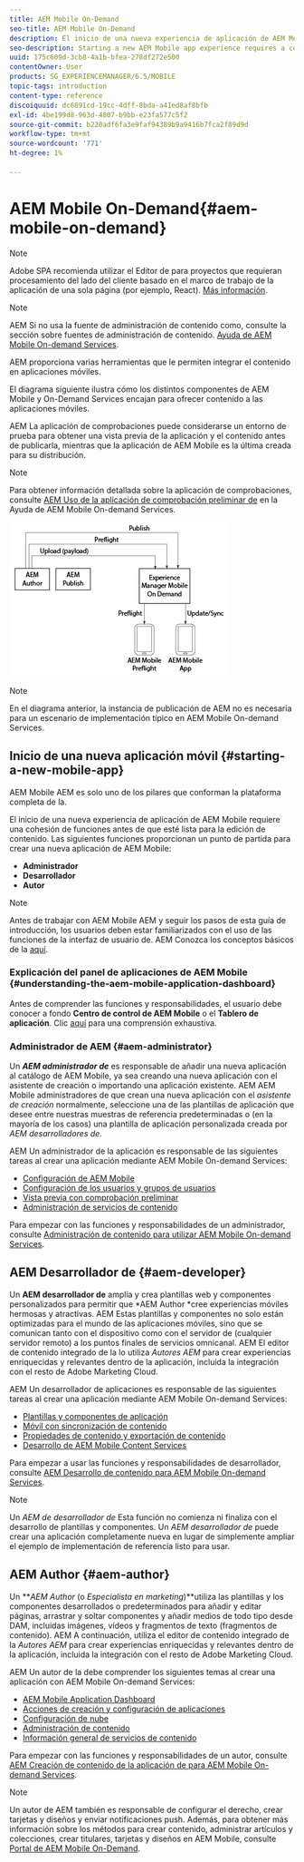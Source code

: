 ```yaml
---
title: AEM Mobile On-Demand
seo-title: AEM Mobile On-Demand
description: El inicio de una nueva experiencia de aplicación de AEM Mobile requiere una cohesión de funciones antes de que esté lista para la edición de contenido. AEM Siga esta página para empezar a usar los servicios móviles bajo demanda de la aplicación de la versión de.
seo-description: Starting a new AEM Mobile app experience requires a cohesion of roles before it is ready for content editing. Follow this page to get started with AEM mobile On-Demand services.
uuid: 175c609d-3cb8-4a1b-bfea-278df272e500
contentOwner: User
products: SG_EXPERIENCEMANAGER/6.5/MOBILE
topic-tags: introduction
content-type: reference
discoiquuid: dc6891cd-19cc-4dff-8bda-a41ed8af8bfb
exl-id: 4be199d8-963d-4807-b9bb-e23fa577c5f2
source-git-commit: b220adf6fa3e9faf94389b9a9416b7fca2f89d9d
workflow-type: tm+mt
source-wordcount: '771'
ht-degree: 1%

---
```


# AEM Mobile On-Demand{#aem-mobile-on-demand}

>[!NOTE]
>
>Adobe SPA recomienda utilizar el Editor de para proyectos que requieran procesamiento del lado del cliente basado en el marco de trabajo de la aplicación de una sola página (por ejemplo, React). [Más información](/help/sites-developing/spa-overview.md).

>[!NOTE]
>
>AEM Si no usa la fuente de administración de contenido como, consulte la sección sobre fuentes de administración de contenido. [Ayuda de AEM Mobile On-demand Services](https://helpx.adobe.com/digital-publishing-solution/topics.html).

AEM proporciona varias herramientas que le permiten integrar el contenido en aplicaciones móviles.

El diagrama siguiente ilustra cómo los distintos componentes de AEM Mobile y On-Demand Services encajan para ofrecer contenido a las aplicaciones móviles.

AEM La aplicación de comprobaciones puede considerarse un entorno de prueba para obtener una vista previa de la aplicación y el contenido antes de publicarla, mientras que la aplicación de AEM Mobile es la última creada para su distribución.

>[!NOTE]
>
>Para obtener información detallada sobre la aplicación de comprobaciones, consulte [AEM Uso de la aplicación de comprobación preliminar de](https://helpx.adobe.com/digital-publishing-solution/help/preflight-app.html) en la Ayuda de AEM Mobile On-demand Services.

![chlimage_1-171](assets/chlimage_1-171.png)

>[!NOTE]
>
>En el diagrama anterior, la instancia de publicación de AEM no es necesaria para un escenario de implementación típico en AEM Mobile On-demand Services.

## Inicio de una nueva aplicación móvil {#starting-a-new-mobile-app}

AEM Mobile AEM es solo uno de los pilares que conforman la plataforma completa de la.

El inicio de una nueva experiencia de aplicación de AEM Mobile requiere una cohesión de funciones antes de que esté lista para la edición de contenido. Las siguientes funciones proporcionan un punto de partida para crear una nueva aplicación de AEM Mobile:

* **Administrador**
* **Desarrollador**
* **Autor**

>[!NOTE]
>
>Antes de trabajar con AEM Mobile AEM y seguir los pasos de esta guía de introducción, los usuarios deben estar familiarizados con el uso de las funciones de la interfaz de usuario de. AEM Conozca los conceptos básicos de la [aquí](/help/sites-deploying/deploy.md).

### Explicación del panel de aplicaciones de AEM Mobile {#understanding-the-aem-mobile-application-dashboard}

Antes de comprender las funciones y responsabilidades, el usuario debe conocer a fondo **Centro de control de AEM Mobile** o el **Tablero de aplicación**. Clic [aquí](/help/mobile/mobile-apps-ondemand-application-dashboard.md) para una comprensión exhaustiva.

### Administrador de AEM {#aem-administrator}

Un ***AEM administrador de*** es responsable de añadir una nueva aplicación al catálogo de AEM Mobile, ya sea creando una nueva aplicación con el asistente de creación o importando una aplicación existente. AEM AEM Mobile administradores de que crean una nueva aplicación con el *asistente de creación* normalmente, seleccione una de las plantillas de aplicación que desee entre nuestras muestras de referencia predeterminadas o (en la mayoría de los casos) una plantilla de aplicación personalizada creada por *AEM desarrolladores de.*

AEM Un administrador de la aplicación es responsable de las siguientes tareas al crear una aplicación mediante AEM Mobile On-demand Services:

* [Configuración de AEM Mobile](/help/mobile/aem-mobile-setup.md)
* [Configuración de los usuarios y grupos de usuarios](/help/mobile/aem-mobile-configure-users.md)
* [Vista previa con comprobación preliminar](/help/mobile/aem-mobile-manage-ondemand-services.md)
* [Administración de servicios de contenido](/help/mobile/developing-content-services.md)

Para empezar con las funciones y responsabilidades de un administrador, consulte [Administración de contenido para utilizar AEM Mobile On-demand Services](/help/mobile/aem-mobile.md).

## AEM Desarrollador de {#aem-developer}

Un **AEM desarrollador de** amplía y crea plantillas web y componentes personalizados para permitir que *AEM Author *cree experiencias móviles hermosas y atractivas. AEM Estas plantillas y componentes no solo están optimizadas para el mundo de las aplicaciones móviles, sino que se comunican tanto con el dispositivo como con el servidor de (cualquier servidor remoto) a los puntos finales de servicios omnicanal. AEM El editor de contenido integrado de la lo utiliza *Autores AEM* para crear experiencias enriquecidas y relevantes dentro de la aplicación, incluida la integración con el resto de Adobe Marketing Cloud.

AEM Un desarrollador de aplicaciones es responsable de las siguientes tareas al crear una aplicación mediante AEM Mobile On-demand Services:

* [Plantillas y componentes de aplicación](/help/mobile/app-templates-and-components1.md)
* [Móvil con sincronización de contenido](/help/mobile/mobile-ondemand-contentsync.md)
* [Propiedades de contenido y exportación de contenido](/help/mobile/on-demand-content-properties-exporting.md)
* [Desarrollo de AEM Mobile Content Services](/help/mobile/developing-content-services.md)

Para empezar a usar las funciones y responsabilidades de desarrollador, consulte [AEM Desarrollo de contenido para AEM Mobile On-demand Services](/help/mobile/aem-mobile-on-demand.md).

>[!NOTE]
>
>Un *AEM de desarrollador de* Esta función no comienza ni finaliza con el desarrollo de plantillas y componentes. Un *AEM desarrollador de* puede crear una aplicación completamente nueva en lugar de simplemente ampliar el ejemplo de implementación de referencia listo para usar.

## AEM Author {#aem-author}

Un ***AEM Author* (o *Especialista en marketing*)**utiliza las plantillas y los componentes desarrollados o predeterminados para añadir y editar páginas, arrastrar y soltar componentes y añadir medios de todo tipo desde DAM, incluidas imágenes, vídeos y fragmentos de texto (fragmentos de contenido). AEM A continuación, utiliza el editor de contenido integrado de la *Autores AEM* para crear experiencias enriquecidas y relevantes dentro de la aplicación, incluida la integración con el resto de Adobe Marketing Cloud.

AEM Un autor de la debe comprender los siguientes temas al crear una aplicación con AEM Mobile On-demand Services:

* [AEM Mobile Application Dashboard](/help/mobile/mobile-apps-ondemand-application-dashboard.md)
* [Acciones de creación y configuración de aplicaciones](/help/mobile/mobile-apps-ondemand-application-create-configure-action.md)
* [Configuración de nube](/help/mobile/mobile-on-demand-associating-an-on-demand-app-to-cloud-configuration.md)
* [Administración de contenido](/help/mobile/mobile-apps-ondemand-manage-content-ondemand.md)
* [Información general de servicios de contenido](/help/mobile/develop-content-as-a-service.md)

Para empezar con las funciones y responsabilidades de un autor, consulte [AEM Creación de contenido de la aplicación de para AEM Mobile On-demand Services](/help/mobile/mobile-apps-ondemand.md).

>[!NOTE]
>
>Un autor de AEM también es responsable de configurar el derecho, crear tarjetas y diseños y enviar notificaciones push. Además, para obtener más información sobre los métodos para crear contenido, administrar artículos y colecciones, crear titulares, tarjetas y diseños en AEM Mobile, consulte [Portal de AEM Mobile On-Demand](https://helpx.adobe.com/digital-publishing-solution/topics.html#dynamicpod_reference_2).
